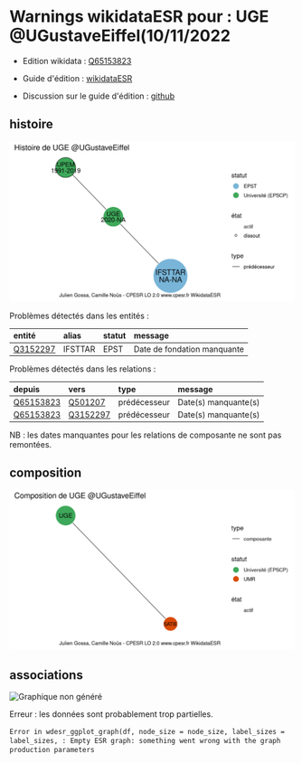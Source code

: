 Warnings wikidataESR pour : UGE @UGustaveEiffel(10/11/2022
================

- Edition wikidata : [Q65153823](https://www.wikidata.org/wiki/Q65153823)
- Guide d'édition : [wikidataESR](https://github.com/cpesr/wikidataESR/)

- Discussion sur le guide d'édition : [github](https://github.com/cpesr/wikidataESR/issues)



## histoire 

![Graphique non généré](Q65153823-histoire.png) 

Problèmes détectés dans les entités :

|entité                                             |alias   |statut |message                     |
|:--------------------------------------------------|:-------|:------|:---------------------------|
|[Q3152297](https://www.wikidata.org/wiki/Q3152297) |IFSTTAR |EPST   |Date de fondation manquante |

Problèmes détectés dans les relations :

|depuis                                               |vers                                               |type         |message              |
|:----------------------------------------------------|:--------------------------------------------------|:------------|:--------------------|
|[Q65153823](https://www.wikidata.org/wiki/Q65153823) |[Q501207](https://www.wikidata.org/wiki/Q501207)   |prédécesseur |Date(s) manquante(s) |
|[Q65153823](https://www.wikidata.org/wiki/Q65153823) |[Q3152297](https://www.wikidata.org/wiki/Q3152297) |prédécesseur |Date(s) manquante(s) |

NB : les dates manquantes pour les relations de composante ne sont pas remontées. 



## composition 

![Graphique non généré](Q65153823-composition.png) 

 



## associations 

![Graphique non généré](Q65153823-associations.png) 

 


Erreur : les données sont probablement trop partielles.
```
Error in wdesr_ggplot_graph(df, node_size = node_size, label_sizes = label_sizes, : Empty ESR graph: something went wrong with the graph production parameters

``` 

